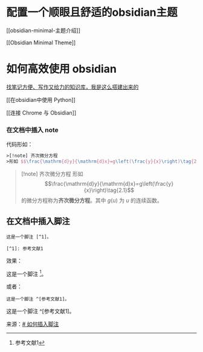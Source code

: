 # 配置一个顺眼且舒适的obsidian主题

[[obsidian-minimal-主题介绍]]

[[Obsidian Minimal Theme]]

# 如何高效使用 obsidian

[找笔记方便、写作又给力的知识库，我是这么搭建出来的](https://sspai.com/post/77144)

[[在obsidian中使用 Python]]

[[连接 Chrome 与 Obsidian]]

### **在文档中插入 note**

代码形如：

```latex
>[!note] 齐次微分方程
>形如 $$\frac{\mathrm{d}y}{\mathrm{d}x}=g\left(\frac{y}{x}\right)\tag{2.1}$$ 的微分方程称为**齐次微分方程**。其中 $g(u)$ 为 $u$ 的连续函数。
```

>[!note] 齐次微分方程
>形如 $$\frac{\mathrm{d}y}{\mathrm{d}x}=g\left(\frac{y}{x}\right)\tag{2.1}$$ 的微分方程称为**齐次微分方程**。其中 $g(u)$ 为 $u$ 的连续函数。

## 在文档中插入脚注

```
这是一个脚注 [^1]。

[^1]: 参考文献1
```

效果：

这是一个脚注 [^1]。

[^1]: 参考文献1

或者：

```
这是一个脚注 ^[参考文献1]。
```

这是一个脚注 ^[参考文献1]。

来源：[# 如何插入脚注](https://publish.obsidian.md/chinesehelp/08+%E9%AB%98%E9%98%B6%E6%95%99%E7%A8%8B/%E5%A6%82%E4%BD%95%E6%8F%92%E5%85%A5%E8%84%9A%E6%B3%A8)